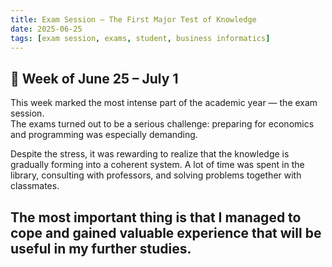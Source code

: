 ```yaml
---
title: Exam Session — The First Major Test of Knowledge
date: 2025-06-25
tags: [exam session, exams, student, business informatics]
---
```


## 📌 Week of June 25 – July 1

This week marked the most intense part of the academic year — the exam session.  
The exams turned out to be a serious challenge: preparing for economics and programming was especially demanding.  

Despite the stress, it was rewarding to realize that the knowledge is gradually forming into a coherent system. A lot of time was spent in the library, consulting with professors, and solving problems together with classmates.  

The most important thing is that I managed to cope and gained valuable experience that will be useful in my further studies.  
---

